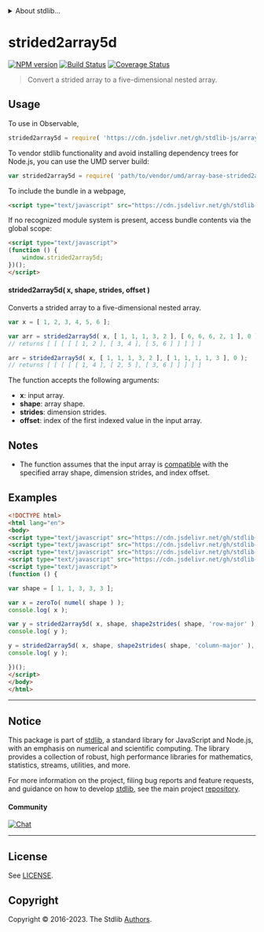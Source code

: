 <!--

@license Apache-2.0

Copyright (c) 2023 The Stdlib Authors.

Licensed under the Apache License, Version 2.0 (the "License");
you may not use this file except in compliance with the License.
You may obtain a copy of the License at

   http://www.apache.org/licenses/LICENSE-2.0

Unless required by applicable law or agreed to in writing, software
distributed under the License is distributed on an "AS IS" BASIS,
WITHOUT WARRANTIES OR CONDITIONS OF ANY KIND, either express or implied.
See the License for the specific language governing permissions and
limitations under the License.

-->


<details>
  <summary>
    About stdlib...
  </summary>
  <p>We believe in a future in which the web is a preferred environment for numerical computation. To help realize this future, we've built stdlib. stdlib is a standard library, with an emphasis on numerical and scientific computation, written in JavaScript (and C) for execution in browsers and in Node.js.</p>
  <p>The library is fully decomposable, being architected in such a way that you can swap out and mix and match APIs and functionality to cater to your exact preferences and use cases.</p>
  <p>When you use stdlib, you can be absolutely certain that you are using the most thorough, rigorous, well-written, studied, documented, tested, measured, and high-quality code out there.</p>
  <p>To join us in bringing numerical computing to the web, get started by checking us out on <a href="https://github.com/stdlib-js/stdlib">GitHub</a>, and please consider <a href="https://opencollective.com/stdlib">financially supporting stdlib</a>. We greatly appreciate your continued support!</p>
</details>

# strided2array5d

[![NPM version][npm-image]][npm-url] [![Build Status][test-image]][test-url] [![Coverage Status][coverage-image]][coverage-url] <!-- [![dependencies][dependencies-image]][dependencies-url] -->

> Convert a strided array to a five-dimensional nested array.

<section class="intro">

</section>

<!-- /.intro -->



<section class="usage">

## Usage

To use in Observable,

```javascript
strided2array5d = require( 'https://cdn.jsdelivr.net/gh/stdlib-js/array-base-strided2array5d@umd/browser.js' )
```

To vendor stdlib functionality and avoid installing dependency trees for Node.js, you can use the UMD server build:

```javascript
var strided2array5d = require( 'path/to/vendor/umd/array-base-strided2array5d/index.js' )
```

To include the bundle in a webpage,

```html
<script type="text/javascript" src="https://cdn.jsdelivr.net/gh/stdlib-js/array-base-strided2array5d@umd/browser.js"></script>
```

If no recognized module system is present, access bundle contents via the global scope:

```html
<script type="text/javascript">
(function () {
    window.strided2array5d;
})();
</script>
```

#### strided2array5d( x, shape, strides, offset )

Converts a strided array to a five-dimensional nested array.

```javascript
var x = [ 1, 2, 3, 4, 5, 6 ];

var arr = strided2array5d( x, [ 1, 1, 1, 3, 2 ], [ 6, 6, 6, 2, 1 ], 0 );
// returns [ [ [ [ [ 1, 2 ], [ 3, 4 ], [ 5, 6 ] ] ] ] ]

arr = strided2array5d( x, [ 1, 1, 1, 3, 2 ], [ 1, 1, 1, 1, 3 ], 0 );
// returns [ [ [ [ [ 1, 4 ], [ 2, 5 ], [ 3, 6 ] ] ] ] ]
```

The function accepts the following arguments:

-   **x**: input array.
-   **shape**: array shape.
-   **strides**: dimension strides.
-   **offset**: index of the first indexed value in the input array.

</section>

<!-- /.usage -->

<section class="notes">

## Notes

-   The function assumes that the input array is [compatible][@stdlib/ndarray/base/assert/is-buffer-length-compatible] with the specified array shape, dimension strides, and index offset.

</section>

<!-- /.notes -->

<section class="examples">

## Examples

<!-- eslint no-undef: "error" -->

```html
<!DOCTYPE html>
<html lang="en">
<body>
<script type="text/javascript" src="https://cdn.jsdelivr.net/gh/stdlib-js/array-base-zero-to@umd/browser.js"></script>
<script type="text/javascript" src="https://cdn.jsdelivr.net/gh/stdlib-js/ndarray-base-numel@umd/browser.js"></script>
<script type="text/javascript" src="https://cdn.jsdelivr.net/gh/stdlib-js/ndarray-base-shape2strides@umd/browser.js"></script>
<script type="text/javascript" src="https://cdn.jsdelivr.net/gh/stdlib-js/array-base-strided2array5d@umd/browser.js"></script>
<script type="text/javascript">
(function () {

var shape = [ 1, 1, 3, 3, 3 ];

var x = zeroTo( numel( shape ) );
console.log( x );

var y = strided2array5d( x, shape, shape2strides( shape, 'row-major' ), 0 );
console.log( y );

y = strided2array5d( x, shape, shape2strides( shape, 'column-major' ), 0 );
console.log( y );

})();
</script>
</body>
</html>
```

</section>

<!-- /.examples -->

<!-- Section for related `stdlib` packages. Do not manually edit this section, as it is automatically populated. -->

<section class="related">

</section>

<!-- /.related -->

<!-- Section for all links. Make sure to keep an empty line after the `section` element and another before the `/section` close. -->


<section class="main-repo" >

* * *

## Notice

This package is part of [stdlib][stdlib], a standard library for JavaScript and Node.js, with an emphasis on numerical and scientific computing. The library provides a collection of robust, high performance libraries for mathematics, statistics, streams, utilities, and more.

For more information on the project, filing bug reports and feature requests, and guidance on how to develop [stdlib][stdlib], see the main project [repository][stdlib].

#### Community

[![Chat][chat-image]][chat-url]

---

## License

See [LICENSE][stdlib-license].


## Copyright

Copyright &copy; 2016-2023. The Stdlib [Authors][stdlib-authors].

</section>

<!-- /.stdlib -->

<!-- Section for all links. Make sure to keep an empty line after the `section` element and another before the `/section` close. -->

<section class="links">

[npm-image]: http://img.shields.io/npm/v/@stdlib/array-base-strided2array5d.svg
[npm-url]: https://npmjs.org/package/@stdlib/array-base-strided2array5d

[test-image]: https://github.com/stdlib-js/array-base-strided2array5d/actions/workflows/test.yml/badge.svg?branch=main
[test-url]: https://github.com/stdlib-js/array-base-strided2array5d/actions/workflows/test.yml?query=branch:main

[coverage-image]: https://img.shields.io/codecov/c/github/stdlib-js/array-base-strided2array5d/main.svg
[coverage-url]: https://codecov.io/github/stdlib-js/array-base-strided2array5d?branch=main

<!--

[dependencies-image]: https://img.shields.io/david/stdlib-js/array-base-strided2array5d.svg
[dependencies-url]: https://david-dm.org/stdlib-js/array-base-strided2array5d/main

-->

[chat-image]: https://img.shields.io/gitter/room/stdlib-js/stdlib.svg
[chat-url]: https://app.gitter.im/#/room/#stdlib-js_stdlib:gitter.im

[stdlib]: https://github.com/stdlib-js/stdlib

[stdlib-authors]: https://github.com/stdlib-js/stdlib/graphs/contributors

[umd]: https://github.com/umdjs/umd
[es-module]: https://developer.mozilla.org/en-US/docs/Web/JavaScript/Guide/Modules

[deno-url]: https://github.com/stdlib-js/array-base-strided2array5d/tree/deno
[umd-url]: https://github.com/stdlib-js/array-base-strided2array5d/tree/umd
[esm-url]: https://github.com/stdlib-js/array-base-strided2array5d/tree/esm
[branches-url]: https://github.com/stdlib-js/array-base-strided2array5d/blob/main/branches.md

[stdlib-license]: https://raw.githubusercontent.com/stdlib-js/array-base-strided2array5d/main/LICENSE

[@stdlib/ndarray/base/assert/is-buffer-length-compatible]: https://github.com/stdlib-js/stdlib/tree/umd

</section>

<!-- /.links -->
